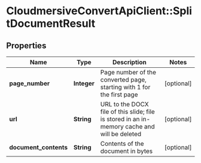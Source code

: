 # CloudmersiveConvertApiClient::SplitDocumentResult

## Properties
Name | Type | Description | Notes
------------ | ------------- | ------------- | -------------
**page_number** | **Integer** | Page number of the converted page, starting with 1 for the first page | [optional] 
**url** | **String** | URL to the DOCX file of this slide; file is stored in an in-memory cache and will be deleted | [optional] 
**document_contents** | **String** | Contents of the document in bytes | [optional] 


